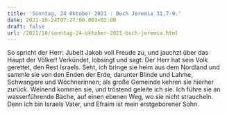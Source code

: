 ```yaml
---
title: 'Sonntag, 24 Oktober 2021 : Buch Jeremia 31,7-9.'
date: 2021-10-24T07:27:00.003+02:00
draft: false
url: /2021/10/sonntag-24-oktober-2021-buch-jeremia.html
---
```


So spricht der Herr: Jubelt Jakob voll Freude zu, und jauchzt über das Haupt der Völker! Verkündet, lobsingt und sagt: Der Herr hat sein Volk gerettet, den Rest Israels. Seht, ich bringe sie heim aus dem Nordland und sammle sie von den Enden der Erde, darunter Blinde und Lahme, Schwangere und Wöchnerinnen; als große Gemeinde kehren sie hierher zurück. Weinend kommen sie, und tröstend geleite ich sie. Ich führe sie an wasserführende Bäche, auf einen ebenen Weg, wo sie nicht straucheln. Denn ich bin Israels Vater, und Efraim ist mein erstgeborener Sohn.